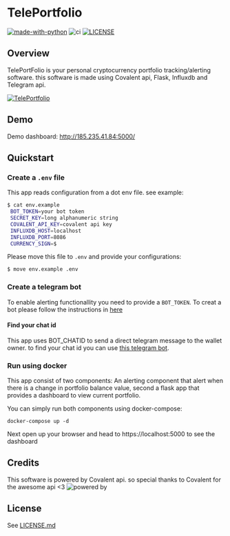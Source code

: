 TelePortfolio
======
[![made-with-python](https://img.shields.io/badge/Made%20with-Python-1f425f.svg)](https://www.python.org/)
![ci](https://github.com/seyedrezafar/tele-portfolio/workflows/ci/badge.svg)
[![LICENSE](https://img.shields.io/github/license/seyedrezafar/tele-portfolio?style=flat-square)](https://github.com/seyedrezafar/tele-portfolio/blob/master/LICENSE.md)
## Overview
TelePortFolio is your personal cryptocurrency portfolio tracking/alerting software. this software is made using Covalent api, Flask, Influxdb and Telegram api.

[![TelePortfolio](../assets/dashboard.png)](https://github.com/seyedrezafar/tele-portfolio)
## Demo
Demo dashboard: http://185.235.41.84:5000/
## Quickstart
### Create a `.env` file
This app reads configuration from a dot env file. see example:
```sh
$ cat env.example
 BOT_TOKEN=your bot token
 SECRET_KEY=long alphanumeric string
 COVALENT_API_KEY=covalent api key
 INFLUXDB_HOST=localhost
 INFLUXDB_PORT=8086
 CURRENCY_SIGN=$
```
Please move this file to `.env` and provide your configurations:
```sh
$ move env.example .env 
```

### Create a telegram bot
To enable alerting functionallity you need to provide a `BOT_TOKEN`.
To creat a bot please follow the instructions in [here](https://core.telegram.org/bots#3-how-do-i-create-a-bot)
#### Find your chat id
This app uses BOT_CHATID to send a direct telegram message to the wallet owner. to find your chat id you can use [this telegram bot](https://t.me/useridgetbot).
### Run using docker
This app consist of two components: An alerting component that alert when there is a change in portfolio balance value, second a flask app that provides a dashboard to view current portfolio.  


You can simply run both components using docker-compose:
```console
docker-compose up -d
```  
Next open up your browser and head to https://localhost:5000 to see the dashboard
## Credits
This software is powered by Covalent api. so special thanks to Covalent for the awesome api <3
![powered by](https://www.covalenthq.com/static/images/covalent-logo.png)
## License
See [LICENSE.md](LICENCE.md)
